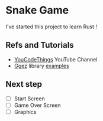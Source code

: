 # Snake Game

I've started this project to learn Rust !

## Refs and Tutorials

- [YouCodeThings](https://www.youtube.com/channel/UC0yCXVwW6FdDQGYA-3OWXxw) YouTube Channel
- [Ggez](https://ggez.rs/) library [examples](https://github.com/ggez/ggez/blob/master/examples/04_snake.rs)

## Next step

- [ ] Start Screen
- [ ] Game Over Screen
- [ ] Graphics
